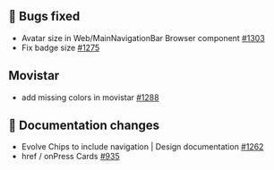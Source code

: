 ## 🐞 Bugs fixed

- Avatar size in Web/MainNavigationBar Browser component [#1303](https://github.com/Telefonica/mistica-design/issues/1303)
- Fix badge size [#1275](https://github.com/Telefonica/mistica-design/issues/1275)

## Movistar

- add missing colors in movistar [#1288](https://github.com/Telefonica/mistica-design/issues/1288)

## 📒 Documentation changes

- Evolve Chips to include navigation | Design documentation [#1262](https://github.com/Telefonica/mistica-design/issues/1262)
- href / onPress Cards [#935](https://github.com/Telefonica/mistica-design/issues/935)
